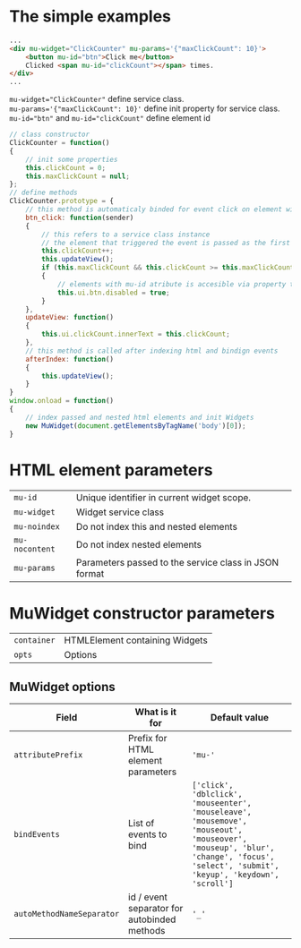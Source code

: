 The simple examples
==
```html
...
<div mu-widget="ClickCounter" mu-params='{"maxClickCount": 10}'>
	<button mu-id="btn">Click me</button>
	Clicked <span mu-id="clickCount"></span> times.
</div>
...
```

`mu-widget="ClickCounter"` define service class.  
`mu-params='{"maxClickCount": 10}'` define init property for service class.  
`mu-id="btn"` and `mu-id="clickCount"` define element id

```javascript
// class constructor
ClickCounter = function() 
{ 
	// init some properties
	this.clickCount = 0;
	this.maxClickCount = null;
};
// define methods
ClickCounter.prototype = {
	// this method is automaticaly binded for event click on element with id btn
	btn_click: function(sender)
	{
		// this refers to a service class instance
		// the element that triggered the event is passed as the first parameter of the method
		this.clickCount++;
		this.updateView();
		if (this.maxClickCount && this.clickCount >= this.maxClickCount)
		{
			// elements with mu-id atribute is accesible via property this.ui.(id)
			this.ui.btn.disabled = true;
		}
	},
	updateView: function()
	{
		this.ui.clickCount.innerText = this.clickCount;
	},
	// this method is called after indexing html and bindign events
	afterIndex: function()
	{
		this.updateView();
	}
}
window.onload = function()
{
	// index passed and nested html elements and init Widgets
	new MuWidget(document.getElementsByTagName('body')[0]);
}

```


HTML element parameters
=======================

|||
|-|-|
| `mu-id` 			| Unique identifier in current widget scope.
| `mu-widget`		| Widget service class
| `mu-noindex`		| Do not index this and nested elements 
| `mu-nocontent`	| Do not index nested elements
| `mu-params`		| Parameters passed to the service class in JSON format

MuWidget constructor parameters
==
|||
|-|-|
| `container` 	| HTMLElement containing Widgets
| `opts` 		| Options

MuWidget options
--

|Field|What is it for|Default value|
|-|-|-|
| `attributePrefix` | Prefix for HTML element parameters | `'mu-'`
| `bindEvents` 	| List of events to bind | `['click', 'dblclick', 'mouseenter', 'mouseleave', 'mousemove', 'mouseout', 'mouseover', 'mouseup', 'blur', 'change', 'focus', 'select', 'submit', 'keyup', 'keydown', 'scroll']`
| `autoMethodNameSeparator` 	| id / event separator for autobinded methods | `'_'`
